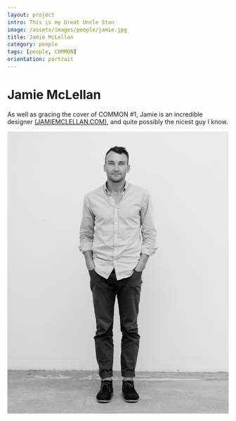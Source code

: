 ```yaml
---
layout: project
intro: This is my Great Uncle Stan 
image: /assets/images/people/jamie.jpg
title: Jamie McLellan
category: people
tags: [people, COMMON]
orientation: portrait
---
```


# Jamie McLellan

As well as gracing the cover of COMMON #1, Jamie is an incredible designer <a href="http://jamiemclellan.com" target="_blank">(JAMIEMCLELLAN.COM)</a>, and quite possibly the nicest guy I know. 

![](/assets/images/people/jamie.jpg)

